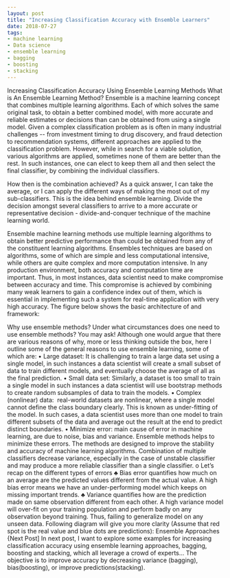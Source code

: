 ```yaml
---
layout: post
title: "Increasing Classification Accuracy with Ensemble Learners"
date: 2018-07-27
tags:
- machine learning
- Data science
- ensemble learning
- bagging
- boosting
- stacking
---
```

Increasing Classification Accuracy Using Ensemble Learning Methods
What is An Ensemble Learning Method?
Ensemble is a machine learning concept that combines multiple learning algorithms. Each of which solves the same original task, to obtain a better combined model, with more accurate and reliable estimates or decisions than can be obtained from using a single model. Given a complex classification problem as is often in many industrial challenges -- from investment timing to drug discovery, and fraud detection to recommendation systems, different approaches are applied to the classification problem. However, while in search for a viable solution, various algorithms are applied, sometimes none of them are better than the rest. In such instances, one can elect to keep them all and then select the final classifier, by combining the individual classifiers. 

How then is the combination achieved? As a quick answer, I can take the average, or I can apply the different ways of making the most out of my sub-classifiers.  This is the idea behind ensemble learning. Divide the decision amongst several classifiers to arrive to a more accurate or representative decision - divide-and-conquer technique of the machine learning world.

Ensemble machine learning methods use multiple learning algorithms to obtain better predictive performance than could be obtained from any of the constituent learning algorithms.
Ensembles techniques are based on algorithms, some of which are simple and less computational intensive, while others are quite complex and more computation intensive. In any production environment, both accuracy and computation time are important. Thus, in most instances, data scientist need to make compromise between accuracy and time. This compromise is achieved by combining many weak learners to gain a confidence index out of them, which is essential in implementing such a system for real-time application with very high accuracy. The figure below shows the basic architecture of and framework:

Why use ensemble methods?
Under what circumstances does one need to use ensemble methods? You may ask! Although one would argue that there are various reasons of why, more or less thinking outside the box, here I outline some of the general reasons to use ensemble learning, some of which are:
•	Large dataset: It is challenging to train a large data set using a single model, in such instances a data scientist will create a small subset of data to train different models, and eventually choose the average of all as the final prediction.
•	Small data set:  Similarly, a dataset is too small to train a single model in such instances a data scientist will use bootstrap methods to create random subsamples of data to train the models.
•	Complex (nonlinear) data:  real-world datasets are nonlinear, where a single model cannot define the class boundary clearly. This is known as under-fitting of the model. In such cases, a data scientist uses more than one model to train different subsets of the data and average out the result at the end to predict distinct boundaries.
•	Minimize error: main cause of error in machine learning, are due to noise, bias and variance. Ensemble methods helps to minimize these errors. The methods are designed to improve the stability and accuracy of machine learning algorithms. Combination of multiple classifiers decrease variance, especially in the case of unstable classifier and may produce a more reliable classifier than a single classifier. 
o	Let’s recap on the different types of errors
♣	Bias error quantifies how much on an average are the predicted values different from the actual value. A high bias error means we have an under-performing model which keeps on missing important trends.
♣	Variance quantifies how are the prediction made on same observation different from each other. A high variance model will over-fit on your training population and perform badly on any observation beyond training. Thus, failing to generalize model on any unseen data. Following diagram will give you more clarity (Assume that red spot is the real value and blue dots are predictions):
Ensemble Approaches {Next Post]
In next post, I want to explore some examples for increasing classification accuracy using ensemble learning approaches, bagging, boosting and stacking, which all leverage a crowd of experts... The objective is to improve accuracy by decreasing variance (bagging), bias(boosting), or improve predictions(stacking).

